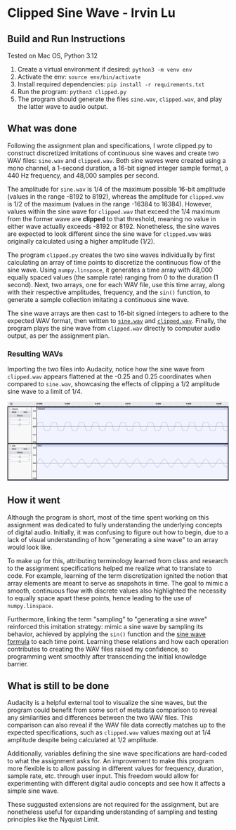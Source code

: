 # Clipped Sine Wave - Irvin Lu

## Build and Run Instructions

Tested on Mac OS, Python 3.12

1. Create a virtual environment if desired: `python3 -m venv env`
2. Activate the env: `source env/bin/activate`
3. Install required dependencies: `pip install -r requirements.txt`
4. Run the program: `python3 clipped.py`
5. The program should generate the files `sine.wav`, `clipped.wav`, and play the latter
   wave to audio output.

## What was done

Following the assignment plan and specifications, I wrote clipped.py to construct discretized imitations of continuous sine waves and
create two WAV files: `sine.wav` and `clipped.wav`. Both sine waves were created using a mono channel, a 1-second duration, a 16-bit
signed integer sample format, a 440 Hz frequency, and 48,000 samples per second.

The amplitude for `sine.wav` is 1/4 of the maximum possible 16-bit amplitude (values in the range -8192 to 8192), whereas the amplitude
for `clipped.wav` is 1/2 of the maximum (values in the range -16384 to 16384). However, values within the sine wave for `clipped.wav`
that exceed the 1/4 maximum from the former wave are **clipped** to that threshold, meaning no value in either wave actually exceeds -8192 or 8192. Nonetheless, the sine waves are expected to look different since the sine wave for `clipped.wav` was originally calculated using a higher amplitude (1/2).

The program `clipped.py` creates the two sine waves individually by first calculating an array of time points to discretize the
continuous flow of the sine wave. Using `numpy.linspace`, it generates a time array with 48,000 equally spaced values (the sample rate)
ranging from 0 to the duration (1 second). Next, two arrays, one for each WAV file, use this time array, along with their respective amplitudes, frequency, and the `sin()` function, to generate a sample collection imitating a continuous sine wave.

The sine wave arrays are then cast to 16-bit signed integers to adhere to the expected WAV format, then written to
[`sine.wav`](sine.wav) and [`clipped.wav`](clipped.wav). Finally, the program plays the sine wave from `clipped.wav`
directly to computer audio output, as per the assignment plan.

### Resulting WAVs

Importing the two files into Audacity, notice how the sine wave from `clipped.wav` appears flattened at the -0.25 and 0.25
coordinates when compared to `sine.wav`, showcasing the effects of clipping a 1/2 amplitude sine wave to a limit of 1/4.

![Screenshot in Audacity showing the sine waves of clipped.wav and sine.wav](sine-wave-visual.png)

## How it went

Although the program is short, most of the time spent working on this assignment was dedicated to fully understanding
the underlying concepts of digital audio. Initially, it was confusing to figure out how to begin, due to a lack of
visual understanding of how "generating a sine wave" to an array would look like.

To make up for this, attributing terminology learned from class and research to the assignment specifications
helped me realize what to translate to code. For example, learning of the term discretization ignited the notion
that array elements are meant to serve as snapshots in time. The goal to mimic a smooth, continuous flow with discrete
values also highlighted the necessity to equally space apart these points, hence leading to the use of `numpy.linspace`.

Furthermore, linking the term "sampling" to "generating a sine wave" reinforced this imitation strategy: mimic a sine
wave by sampling its behavior, achieved by applying the `sin()` function and the [sine wave formula](https://en.wikipedia.org/wiki/Sine_wave#Sinusoid_form) to each time point. Learning these relations and how each operation contributes to creating the WAV
files raised my confidence, so programming went smoothly after transcending the initial knowledge barrier.

## What is still to be done

Audacity is a helpful external tool to visualize the sine waves, but the program could benefit from some sort of metadata
comparison to reveal any similarities and differences between the two WAV files. This comparison can also reveal if the
WAV file data correctly matches up to the expected specifications, such as `clipped.wav` values maxing out at 1/4 amplitude
despite being calculated at 1/2 amplitude.

Additionally, variables defining the sine wave specifications are hard-coded to what the assignment asks for. An improvement
to make this program more flexible is to allow passing in different values for frequency, duration, sample rate, etc.
through user input. This freedom would allow for experimenting with different digital audio concepts and see how it affects
a simple sine wave.

These suggusted extensions are not required for the assignment, but are nonetheless useful for expanding understanding
of sampling and testing principles like the Nyquist Limit.
